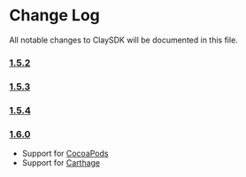 # Change Log
All notable changes to ClaySDK will be documented in this file.

### [1.5.2](https://github.com/ClaySolutions/ClaySDK/releases/tag/1.5.2)
<!-- Released on 2019-10-25. -->

### [1.5.3](https://github.com/ClaySolutions/ClaySDK/releases/tag/1.5.3)
<!-- Released on 2019-11-04. -->

### [1.5.4](https://github.com/ClaySolutions/ClaySDK/releases/tag/1.5.4)
<!-- Released on 2019-11-04. -->

### [1.6.0](https://github.com/ClaySolutions/ClaySDK/releases/tag/1.6.0)
<!-- Released on 2020-02-12. -->

* Support for [CocoaPods](https://cocoapods.org/) 
* Support for [Carthage](https://github.com/Carthage/Carthage)

[ClaySolutions]: https://my-clay.com/
